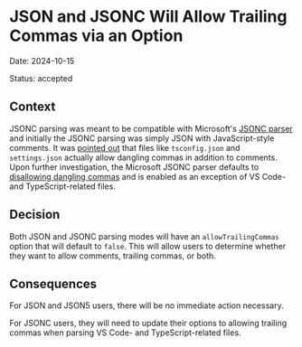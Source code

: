 # JSON and JSONC Will Allow Trailing Commas via an Option

Date: 2024-10-15

Status: accepted

## Context

JSONC parsing was meant to be compatible with Microsoft's [JSONC parser](https://github.com/microsoft/node-jsonc-parser) and initially the JSONC parsing was simply JSON with JavaScript-style comments. It was [pointed out](https://github.com/humanwhocodes/momoa/issues/135) that files like `tsconfig.json` and `settings.json` actually allow dangling commas in addition to comments. Upon further investigation, the Microsoft JSONC parser defaults to [disallowing dangling commas](https://github.com/microsoft/node-jsonc-parser/blob/3c9b4203d663061d87d4d34dd0004690aef94db5/src/impl/parser.ts#L22) and is enabled as an exception of VS Code- and TypeScript-related files.

## Decision

Both JSON and JSONC parsing modes will have an `allowTrailingCommas` option that will default to `false`. This will allow users to determine whether they want to allow comments, trailing commas, or both.

## Consequences

For JSON and JSON5 users, there will be no immediate action necessary.

For JSONC users, they will need to update their options to allowing trailing commas when parsing VS Code- and TypeScript-related files.
